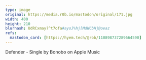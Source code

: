 ```yaml
---
type: image
original: https://media.r0b.io/mastodon/original/171.jpg
width: 400
height: 210
blurhash: UdRCxmay?^t7ofa#ayoJ%hj[MdWCbHj@oeaz
refs:
  mastodon_card: [https://hyem.tech/@rob/110898737289664590]
---
```


Defender - Single by Bonobo on Apple Music

